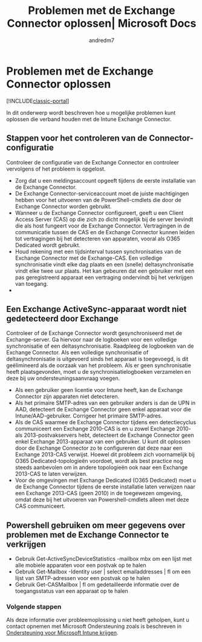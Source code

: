 ﻿---
title: Problemen met de Exchange Connector oplossen| Microsoft Docs
description: Problemen met betrekking tot de Intune Exchange Connector oplossen.
keywords: 
author: andredm7
ms.author: andredm
manager: angrobe
ms.date: 07/26/2016
ms.topic: article
ms.prod: 
ms.service: microsoft-intune
ms.technology: 
ms.assetid: c5cb5465-fd8e-4524-83b9-ccdf3393b6dc
ms.reviewer: chrisgre
ms.suite: ems
ms.custom: intune-classic
translationtype: Human Translation
ms.sourcegitcommit: 04c89b6dba34be4e3c49bfc907abe7a6240f3d51
ms.openlocfilehash: 4ada25264aee779f5b31708fdec4f44d19b2e7f7


---

# <a name="troubleshoot-the-exchange-connector"></a>Problemen met de Exchange Connector oplossen

[!INCLUDE[classic-portal](../includes/classic-portal.md)]

In dit onderwerp wordt beschreven hoe u mogelijke problemen kunt oplossen die verband houden met de Intune Exchange Connector.

## <a name="steps-for-checking-the-connector-configuration"></a>Stappen voor het controleren van de Connector-configuratie 

Controleer de configuratie van de Exchange Connector en controleer vervolgens of het probleem is opgelost.

- Zorg dat u een meldingsaccount opgeeft tijdens de eerste installatie van de Exchange Connector.
- De Exchange Connector-serviceaccount moet de juiste machtigingen hebben voor het uitvoeren van de PowerShell-cmdlets die door de Exchange Connector worden gebruikt.
- Wanneer u de Exchange Connector configureert, geeft u een Client Access Server (CAS) op die zich zo dicht mogelijk bij de server bevindt die als host fungeert voor de Exchange Connector. Vertragingen in de communicatie tussen de CAS en de Exchange Connector kunnen leiden tot vertragingen bij het detecteren van apparaten, vooral als O365 Dedicated wordt gebruikt.
- Houd rekening met een tijdsinterval tussen synchronisaties van de Exchange Connector met de Exchange-CAS. Een volledige synchronisatie vindt elke dag plaats en een (snelle) deltasynchronisatie vindt elke twee uur plaats. Het kan gebeuren dat een gebruiker met een pas geregistreerd apparaat een vertraging ondervindt bij het verkrijgen van toegang.
- 
## <a name="exchange-activesync-device-not-discovered-from-exchange"></a>Een Exchange ActiveSync-apparaat wordt niet gedetecteerd door Exchange
Controleer of de Exchange Connector wordt gesynchroniseerd met de Exchange-server. Ga hiervoor naar de logboeken voor een volledige synchronisatie of een deltasynchronisatie. Raadpleeg de logboeken van de Exchange Connector. Als een volledige synchronisatie of deltasynchronisatie is uitgevoerd sinds het apparaat is toegevoegd, is dit geëlimineerd als de oorzaak van het probleem. Als er geen synchronisatie heeft plaatsgevonden, moet u de synchronisatielogboeken verzamelen en deze bij uw ondersteuningsaanvraag voegen.

- Als een gebruiker geen licentie voor Intune heeft, kan de Exchange Connector zijn apparaten niet detecteren.
- Als het primaire SMTP-adres van een gebruiker anders is dan de UPN in AAD, detecteert de Exchange Connector geen enkel apparaat voor die Intune/AAD-gebruiker. Corrigeer het primaire SMTP-adres.
- Als de CAS waarmee de Exchange Connector tijdens een detectiecyclus communiceert een Exchange 2010-CAS is en u zowel Exchange 2010- als 2013-postvakservers hebt, detecteert de Exchange Connector geen enkel Exchange 2013-apparaat van een gebruiker. U kunt dit oplossen door de Exchange Connector zo te configureren dat deze naar een Exchange 2013-CAS verwijst.  Hoewel dit probleem zich voornamelijk bij O365 Dedicated-topologieën voordoet, wordt als best practice nog steeds aanbevolen om in andere topologieën ook naar een Exchange 2013-CAS te laten verwijzen.
- Voor de omgevingen met Exchange Dedicated (O365 Dedicated) moet u de Exchange Connector tijdens de eerste installatie laten verwijzen naar een Exchange 2013-CAS (geen 2010) in de toegewezen omgeving, omdat deze bij het uitvoeren van Powershell-cmdlets alleen met deze CAS communiceert.


## <a name="using-powershell-to-get-more-data-on-exchange-connector-issues"></a>Powershell gebruiken om meer gegevens over problemen met de Exchange Connector te verkrijgen
- Gebruik Get-ActiveSyncDeviceStatistics -mailbox mbx om een lijst met alle mobiele apparaten voor een postvak op te halen
- Gebruik Get-Mailbox -Identity user | select emailaddresses | fl om een lijst van SMTP-adressen voor een postvak op te halen
- Gebruik Get-CASMailbox <upn> | fl om gedetailleerde informatie over de toegangsstatus van een apparaat op te halen

### <a name="next-steps"></a>Volgende stappen
Als deze informatie over probleemoplossing u niet heeft geholpen, kunt u contact opnemen met Microsoft Ondersteuning zoals is beschreven in [Ondersteuning voor Microsoft Intune krijgen](how-to-get-support-for-microsoft-intune.md).



<!--HONumber=Dec16_HO5-->


